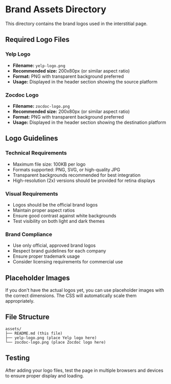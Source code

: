 # Brand Assets Directory

This directory contains the brand logos used in the interstitial page.

## Required Logo Files

### Yelp Logo
- **Filename:** `yelp-logo.png`
- **Recommended size:** 200x80px (or similar aspect ratio)
- **Format:** PNG with transparent background preferred
- **Usage:** Displayed in the header section showing the source platform

### Zocdoc Logo
- **Filename:** `zocdoc-logo.png`
- **Recommended size:** 200x80px (or similar aspect ratio)
- **Format:** PNG with transparent background preferred
- **Usage:** Displayed in the header section showing the destination platform

## Logo Guidelines

### Technical Requirements
- Maximum file size: 100KB per logo
- Formats supported: PNG, SVG, or high-quality JPG
- Transparent backgrounds recommended for best integration
- High-resolution (2x) versions should be provided for retina displays

### Visual Requirements
- Logos should be the official brand logos
- Maintain proper aspect ratios
- Ensure good contrast against white backgrounds
- Test visibility on both light and dark themes

### Brand Compliance
- Use only official, approved brand logos
- Respect brand guidelines for each company
- Ensure proper trademark usage
- Consider licensing requirements for commercial use

## Placeholder Images
If you don't have the actual logos yet, you can use placeholder images with the correct dimensions. The CSS will automatically scale them appropriately.

## File Structure
```
assets/
├── README.md (this file)
├── yelp-logo.png (place Yelp logo here)
└── zocdoc-logo.png (place Zocdoc logo here)
```

## Testing
After adding your logo files, test the page in multiple browsers and devices to ensure proper display and loading.
